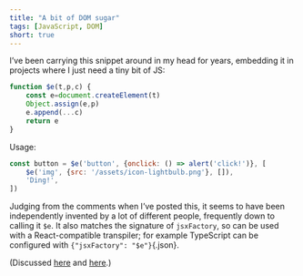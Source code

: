```yaml
---
title: "A bit of DOM sugar"
tags: [JavaScript, DOM]
short: true
---
```

I’ve been carrying this snippet around in my head for years, embedding it in projects where I just need a tiny bit of JS:

```javascript
function $e(t,p,c) {
	const e=document.createElement(t)
	Object.assign(e,p)
	e.append(...c)
	return e
}
```

Usage:

```javascript
const button = $e('button', {onclick: () => alert('click!')}, [
	$e('img', {src: '/assets/icon-lightbulb.png'}, []),
	'Ding!',
])
```

Judging from the comments when I’ve posted this, it seems to have been independently invented by a lot of different people, frequently down to calling it `$e`. It also matches the signature of `jsxFactory`, so can be used with a React-compatible transpiler; for example TypeScript can be configured with `{"jsxFactory": "$e"}`{.json}.

(Discussed [here](https://news.ycombinator.com/item?id=23589704) and [here](https://news.ycombinator.com/item?id=34831126).)
